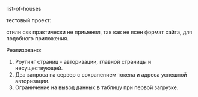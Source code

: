 list-of-houses

тестовый проект:

стили css практически не применял, так как не ясен формат сайта, для подобного приложения.

Реализовано:

1. Роутинг страниц - авторизации, главной страницы и несуществующей.
2. Два запроса на сервер с сохранением токена и адреса успешной авторизации.
3. Ограничение на вывод данных в таблицу при первой загрузке.
